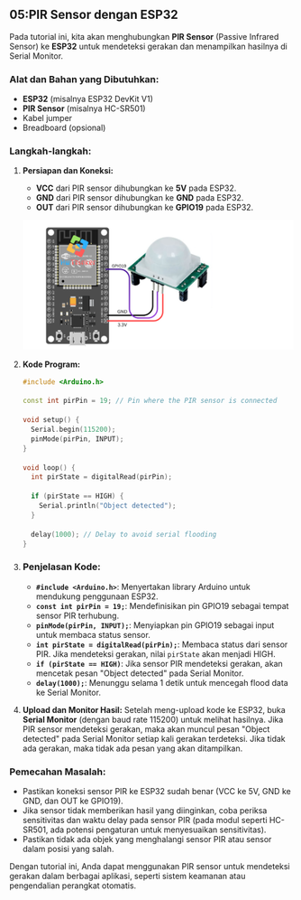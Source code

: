 ## 05:PIR Sensor dengan ESP32

Pada tutorial ini, kita akan menghubungkan **PIR Sensor** (Passive Infrared Sensor) ke **ESP32** untuk mendeteksi gerakan dan menampilkan hasilnya di Serial Monitor.

### Alat dan Bahan yang Dibutuhkan:

- **ESP32** (misalnya ESP32 DevKit V1)
- **PIR Sensor** (misalnya HC-SR501)
- Kabel jumper
- Breadboard (opsional)

### Langkah-langkah:

1. **Persiapan dan Koneksi:**

   - **VCC** dari PIR sensor dihubungkan ke **5V** pada ESP32.
   - **GND** dari PIR sensor dihubungkan ke **GND** pada ESP32.
   - **OUT** dari PIR sensor dihubungkan ke **GPIO19** pada ESP32.

   ![Koneksi PIR ke ESP32 ](./assets/pir.png)

2. **Kode Program:**

   ```c++
   #include <Arduino.h>
   
   const int pirPin = 19; // Pin where the PIR sensor is connected
   
   void setup() {
     Serial.begin(115200);
     pinMode(pirPin, INPUT);
   }
   
   void loop() {
     int pirState = digitalRead(pirPin);
     
     if (pirState == HIGH) {
       Serial.println("Object detected");
     }
     
     delay(1000); // Delay to avoid serial flooding
   }
   ```

3. ### Penjelasan Kode:

   - **`#include <Arduino.h>`**: Menyertakan library Arduino untuk mendukung penggunaan ESP32.
   - **`const int pirPin = 19;`**: Mendefinisikan pin GPIO19 sebagai tempat sensor PIR terhubung.
   - **`pinMode(pirPin, INPUT);`**: Menyiapkan pin GPIO19 sebagai input untuk membaca status sensor.
   - **`int pirState = digitalRead(pirPin);`**: Membaca status dari sensor PIR. Jika mendeteksi gerakan, nilai `pirState` akan menjadi HIGH.
   - **`if (pirState == HIGH)`**: Jika sensor PIR mendeteksi gerakan, akan mencetak pesan "Object detected" pada Serial Monitor.
   - **`delay(1000);`**: Menunggu selama 1 detik untuk mencegah flood data ke Serial Monitor.

4. **Upload dan Monitor Hasil:** Setelah meng-upload kode ke ESP32, buka **Serial Monitor** (dengan baud rate 115200) untuk melihat hasilnya. Jika PIR sensor mendeteksi gerakan, maka akan muncul pesan "Object detected" pada Serial Monitor setiap kali gerakan terdeteksi. Jika tidak ada gerakan, maka tidak ada pesan yang akan ditampilkan.

### Pemecahan Masalah:

- Pastikan koneksi sensor PIR ke ESP32 sudah benar (VCC ke 5V, GND ke GND, dan OUT ke GPIO19).
- Jika sensor tidak memberikan hasil yang diinginkan, coba periksa sensitivitas dan waktu delay pada sensor PIR (pada modul seperti HC-SR501, ada potensi pengaturan untuk menyesuaikan sensitivitas).
- Pastikan tidak ada objek yang menghalangi sensor PIR atau sensor dalam posisi yang salah.

Dengan tutorial ini, Anda dapat menggunakan PIR sensor untuk mendeteksi gerakan dalam berbagai aplikasi, seperti sistem keamanan atau pengendalian perangkat otomatis.